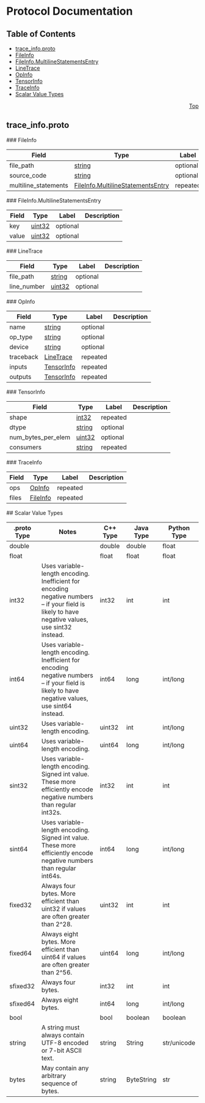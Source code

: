 # Protocol Documentation
<a name="top"/>

## Table of Contents
* [trace_info.proto](#trace_info.proto)
 * [FileInfo](#tensorflow.contrib.tensorboard.FileInfo)
 * [FileInfo.MultilineStatementsEntry](#tensorflow.contrib.tensorboard.FileInfo.MultilineStatementsEntry)
 * [LineTrace](#tensorflow.contrib.tensorboard.LineTrace)
 * [OpInfo](#tensorflow.contrib.tensorboard.OpInfo)
 * [TensorInfo](#tensorflow.contrib.tensorboard.TensorInfo)
 * [TraceInfo](#tensorflow.contrib.tensorboard.TraceInfo)
* [Scalar Value Types](#scalar-value-types)

<a name="trace_info.proto"/>
<p align="right"><a href="#top">Top</a></p>

## trace_info.proto



<a name="tensorflow.contrib.tensorboard.FileInfo"/>
### FileInfo


| Field | Type | Label | Description |
| ----- | ---- | ----- | ----------- |
| file_path | [string](#string) | optional |  |
| source_code | [string](#string) | optional |  |
| multiline_statements | [FileInfo.MultilineStatementsEntry](#tensorflow.contrib.tensorboard.FileInfo.MultilineStatementsEntry) | repeated |  |


<a name="tensorflow.contrib.tensorboard.FileInfo.MultilineStatementsEntry"/>
### FileInfo.MultilineStatementsEntry


| Field | Type | Label | Description |
| ----- | ---- | ----- | ----------- |
| key | [uint32](#uint32) | optional |  |
| value | [uint32](#uint32) | optional |  |


<a name="tensorflow.contrib.tensorboard.LineTrace"/>
### LineTrace


| Field | Type | Label | Description |
| ----- | ---- | ----- | ----------- |
| file_path | [string](#string) | optional |  |
| line_number | [uint32](#uint32) | optional |  |


<a name="tensorflow.contrib.tensorboard.OpInfo"/>
### OpInfo


| Field | Type | Label | Description |
| ----- | ---- | ----- | ----------- |
| name | [string](#string) | optional |  |
| op_type | [string](#string) | optional |  |
| device | [string](#string) | optional |  |
| traceback | [LineTrace](#tensorflow.contrib.tensorboard.LineTrace) | repeated |  |
| inputs | [TensorInfo](#tensorflow.contrib.tensorboard.TensorInfo) | repeated |  |
| outputs | [TensorInfo](#tensorflow.contrib.tensorboard.TensorInfo) | repeated |  |


<a name="tensorflow.contrib.tensorboard.TensorInfo"/>
### TensorInfo


| Field | Type | Label | Description |
| ----- | ---- | ----- | ----------- |
| shape | [int32](#int32) | repeated |  |
| dtype | [string](#string) | optional |  |
| num_bytes_per_elem | [uint32](#uint32) | optional |  |
| consumers | [string](#string) | repeated |  |


<a name="tensorflow.contrib.tensorboard.TraceInfo"/>
### TraceInfo


| Field | Type | Label | Description |
| ----- | ---- | ----- | ----------- |
| ops | [OpInfo](#tensorflow.contrib.tensorboard.OpInfo) | repeated |  |
| files | [FileInfo](#tensorflow.contrib.tensorboard.FileInfo) | repeated |  |







<a name="scalar-value-types"/>
## Scalar Value Types

| .proto Type | Notes | C++ Type | Java Type | Python Type |
| ----------- | ----- | -------- | --------- | ----------- |
| <a name="double"/> double |  | double | double | float |
| <a name="float"/> float |  | float | float | float |
| <a name="int32"/> int32 | Uses variable-length encoding. Inefficient for encoding negative numbers – if your field is likely to have negative values, use sint32 instead. | int32 | int | int |
| <a name="int64"/> int64 | Uses variable-length encoding. Inefficient for encoding negative numbers – if your field is likely to have negative values, use sint64 instead. | int64 | long | int/long |
| <a name="uint32"/> uint32 | Uses variable-length encoding. | uint32 | int | int/long |
| <a name="uint64"/> uint64 | Uses variable-length encoding. | uint64 | long | int/long |
| <a name="sint32"/> sint32 | Uses variable-length encoding. Signed int value. These more efficiently encode negative numbers than regular int32s. | int32 | int | int |
| <a name="sint64"/> sint64 | Uses variable-length encoding. Signed int value. These more efficiently encode negative numbers than regular int64s. | int64 | long | int/long |
| <a name="fixed32"/> fixed32 | Always four bytes. More efficient than uint32 if values are often greater than 2^28. | uint32 | int | int |
| <a name="fixed64"/> fixed64 | Always eight bytes. More efficient than uint64 if values are often greater than 2^56. | uint64 | long | int/long |
| <a name="sfixed32"/> sfixed32 | Always four bytes. | int32 | int | int |
| <a name="sfixed64"/> sfixed64 | Always eight bytes. | int64 | long | int/long |
| <a name="bool"/> bool |  | bool | boolean | boolean |
| <a name="string"/> string | A string must always contain UTF-8 encoded or 7-bit ASCII text. | string | String | str/unicode |
| <a name="bytes"/> bytes | May contain any arbitrary sequence of bytes. | string | ByteString | str |
